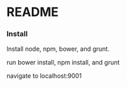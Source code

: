 # README #

### Install ###
Install node, npm, bower, and grunt.

run bower install, npm install, and grunt

navigate to localhost:9001